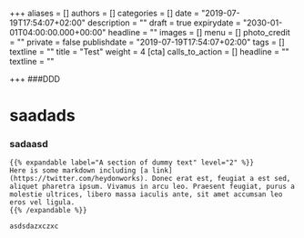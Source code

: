 +++
aliases = []
authors = []
categories = []
date = "2019-07-19T17:54:07+02:00"
description = ""
draft = true
expirydate = "2030-01-01T04:00:00.000+00:00"
headline = ""
images = []
menu = []
photo_credit = ""
private = false
publishdate = "2019-07-19T17:54:07+02:00"
tags = []
textline = ""
title = "Test"
weight = 4
[cta]
calls_to_action = []
headline = ""
textline = ""

+++
\###DDD

# saadads

### sadaasd

    {{% expandable label="A section of dummy text" level="2" %}}
    Here is some markdown including [a link](https://twitter.com/heydonworks). Donec erat est, feugiat a est sed, aliquet pharetra ipsum. Vivamus in arcu leo. Praesent feugiat, purus a molestie ultrices, libero massa iaculis ante, sit amet accumsan leo eros vel ligula.
    {{% /expandable %}}

    asdsdazxczxc
    